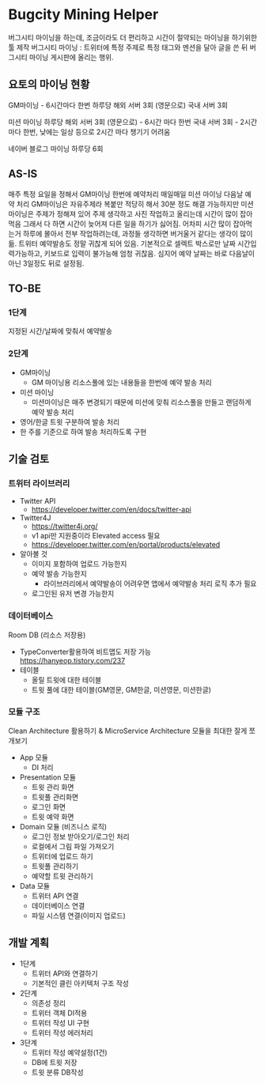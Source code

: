 # Bugcity Mining Helper

버그시티 마이닝을 하는데, 조금이라도 더 편리하고 시간이 절약되는 마이닝을 하기위한 툴 제작
버그시티 마이닝 : 트위터에 특정 주제로 특정 태그와 멘션을 달아 글을 쓴 뒤 버그시티 마이닝 게시판에 올리는 행위.

## 요토의 마이닝 현황
GM마이닝 - 6시간마다 한번
하루당
해외 서버 3회 (영문으로)
국내 서버 3회

미션 마이닝
하루당
해외 서버 3회 (영문으로) - 6시간 마다 한번
국내 서버 3회 - 2시간 마다 한번, 낮에는 일상 등으로 2시간 마다 챙기기 어려움

네이버 블로그 마이닝
하루당 6회


## AS-IS
매주 특정 요일을 정해서 GM마이닝 한번에 예약처리
매일매일 미션 마이닝 다음날 예약 처리
GM마이닝은 자유주제라 복붙만 적당히 해서 30분 정도 해결 가능하지만
미션 마이닝은 주제가 정해져 있어 주제 생각하고 사진 작업하고 올리는데 시간이 많이 잡아먹음
그래서 다 하면 시간이 늦어져 다른 일을 하기가 싫어짐.
어차피 시간 많이 잡아먹는거 하루에 몰아서 전부 작업하려는데, 과정들 생각하면 버거울거 같다는 생각이 많이 듦.
트위터 예약발송도 정말 귀찮게 되어 있음. 기본적으로 셀렉트 박스로만 날짜 시간입력가능하고, 키보드로 입력이 불가능해 엄청 귀찮음. 심지어 예약 날짜는 바로 다음날이 아닌 3일정도 뒤로 설정됨.

## TO-BE
### 1단계
지정된 시간/날짜에 맞춰서 예약발송

### 2단계
- GM마이닝
    - GM 마이닝용 리소스풀에 있는 내용들을 한번에 예약 발송 처리
- 미션 마이닝
    - 미션마이닝은 매주 변경되기 때문에 미션에 맞춰 리소스풀을 만들고 랜덤하게 예약 발송 처리
- 영어/한글 트윗 구분하여 발송 처리
- 한 주를 기준으로 하여 발송 처리하도록 구현


## 기술 검토
### 트위터 라이브러리
- Twitter API
    - https://developer.twitter.com/en/docs/twitter-api
- Twitter4J
    - https://twitter4j.org/
    - v1 api만 지원중이라 Elevated access 필요
    - https://developer.twitter.com/en/portal/products/elevated
- 알아볼 것
    - 이미지 포함하여 업로드 가능한지
    - 예약 발송 가능한지
        - 라이브러리에서 예약발송이 어려우면 앱에서 예약발송 처리 로직 추가 필요
    - 로그인된 유저 변경 가능한지
### 데이터베이스
Room DB (리소스 저장용)
- TypeConverter활용하여 비트맵도 저장 가능 https://hanyeop.tistory.com/237
- 테이블
    - 올릴 트윗에 대한 테이블
    - 트윗 풀에 대한 테이블(GM영문, GM한글, 미션영문, 미션한글)

### 모듈 구조
Clean Architecture 활용하기 & MicroService Architecture
모듈을 최대한 잘게 쪼개보기
- App 모듈
    - DI 처리
- Presentation 모듈
    - 트윗 관리 화면
    - 트윗풀 관리화면
    - 로그인 화면
    - 트윗 예약 화면
- Domain 모듈 (비즈니스 로직)
    - 로그인 정보 받아오기/로그인 처리
    - 로컬에서 그림 파일 가져오기
    - 트위터에 업로드 하기
    - 트윗풀 관리하기
    - 예약할 트윗 관리하기
- Data 모듈
    - 트위터 API 연결
    - 데이터베이스 연결
    - 파일 시스템 연결(이미지 업로드)


## 개발 계획
- 1단계
  - 트위터 API와 연결하기
  - 기본적인 클린 아키텍처 구조 작성
- 2단계
  - 의존성 정리
  - 트위터 객체 DI적용
  - 트위터 작성 UI 구현
  - 트위터 작성 에러처리
- 3단계
  - 트위터 작성 예약설정(1건)
  - DB에 트윗 저장
  - 트윗 분류 DB작성